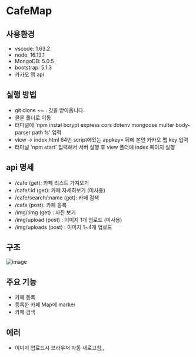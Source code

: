 # CafeMap
## 사용환경
- vscode: 1.63.2
- node: 16.13.1
- MongoDB: 5.0.5
- bootstrap: 5.1.3
- 카카오 맵 api

## 실행 방법
- git clone ~~ . 깃을 받아옵니다.
- 클론 폴더로 이동
- 터미널에 'npm instal bcrypt express cors dotenv mongoose multer body-parser path fs' 입력
- view -> index.html 64번 script에있는 appkey= 뒤에 본인 카카오 맵 key 입력
- 터미널 'npm start' 입력해서 서버 실행 후 view 폴더에 index 페이지 실행

## api 명세
- /cafe (get): 카페 리스트 가져오기
- /cafe/:id (get): 카페 자세히보기  (미사용)
- /cafe/search/:name (get): 카페 검색
- /cafe (post): 카페 등록
- /img/:img (get) : 사진 보기
- /img/upload (post) : 이미지 1개 업로드 (미사용)
- /img/uploads (post) : 이미지 1~4개 업로드

## 구조
![image](https://user-images.githubusercontent.com/64072136/151556396-d28e68da-1892-4fa0-996a-8f529d1be6a4.png)


## 주요 기능
- 카페 등록
- 등록한 카페 Map에 marker
- 카페 검색

## 에러
- 이미지 업로드시 브라우저 자동 새로고침,,
